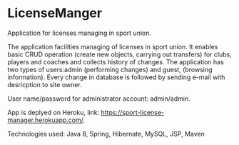 # LicenseManger
Application for licenses managing in sport union.

The application facilities managing of licenses in sport union. It enables basic CRUD operation (create new objects, carrying out transfers) for clubs, players and coaches and collects history of changes. The application has two types of users:admin (performing changes) and guest, (browsing information). Every change in database is followed by sending e-mail with desricption to site owner.

User name/password for administrator account: admin/admin.

App is deplyed on Heroku, link: https://sport-license-manager.herokuapp.com/.

Technologies used: Java 8, Spring, Hibernate, MySQL, JSP, Maven
